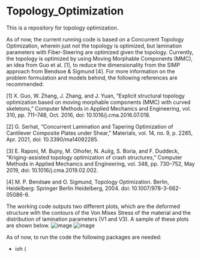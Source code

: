 # Topology_Optimization
This is a repository for topology optimization.

As of now, the current running code is based on a Concurrent Topology Optimization, wherein just not the topology is optimized, but lamination parameters with Fiber-Steering are optimized given the topology. Currently, the topology is optimized by using Moving Morphable Components (MMC), an idea from Guo et al. [1], to reduce the dimensionality from the SIMP approach from Bendsoe & Sigmund [4]. For more information on the problem formulation and models behind, the following references are recommended:


[1] X. Guo, W. Zhang, J. Zhang, and J. Yuan, “Explicit structural topology optimization based on moving morphable components (MMC) with curved skeletons,” Computer Methods in Applied Mechanics and Engineering, vol. 310, pp. 711–748, Oct. 2016, doi: 10.1016/j.cma.2016.07.018.

[2] G. Serhat, “Concurrent Lamination and Tapering Optimization of Cantilever Composite Plates under Shear,” Materials, vol. 14, no. 9, p. 2285, Apr. 2021, doi: 10.3390/ma14092285.

[3] E. Raponi, M. Bujny, M. Olhofer, N. Aulig, S. Boria, and F. Duddeck, “Kriging-assisted topology optimization of crash structures,” Computer Methods in Applied Mechanics and Engineering, vol. 348, pp. 730–752, May 2019, doi: 10.1016/j.cma.2019.02.002.

[4] M. P. Bendsøe and O. Sigmund, Topology Optimization. Berlin, Heidelberg: Springer Berlin Heidelberg, 2004. doi: 10.1007/978-3-662-05086-6.

The working code outputs two different plots, which are the deformed structure with the contours of the Von Mises Stress of the material and the distribution of lamination parameters (V1 and V3). A sample of these plots are shown below.
![image](https://github.com/user-attachments/assets/9105270f-19b4-4fd0-9579-9f0ff94f15e3)
![image](https://github.com/user-attachments/assets/02c6ea6e-1cc2-4806-b623-f6f76f9fb223)

As of now, to run the code the following packages are needed:
- ioh (





